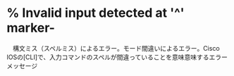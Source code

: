 # % Invalid input detected at '^' marker-
　構文ミス（スペルミス）によるエラー。モード間違いによるエラー。Cisco IOSの[CLI]で、入力コマンドのスペルが間違っていることを意味意味するエラーメッセージ
